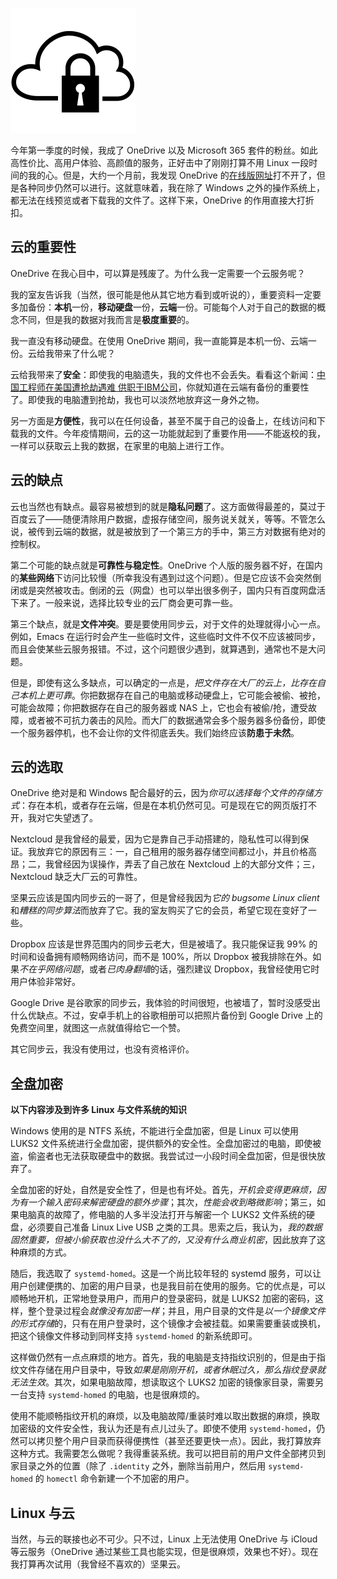 
![](/86aae462-0925-48a8-94ae-cce551b8d7b8.png)

今年第一季度的时候，我成了 OneDrive 以及 Microsoft 365 套件的粉丝。如此高性价比、高用户体验、高颜值的服务，正好击中了刚刚打算不用 Linux 一段时间的我的心。但是，大约一个月前，我发现 OneDrive 的[在线版网址](https://onedrive.live.com)打不开了，但是各种同步仍然可以进行。这就意味着，我在除了 Windows 之外的操作系统上，都无法在线预览或者下载我的文件了。这样下来，OneDrive 的作用直接大打折扣。

<!--more-->

## 云的重要性

OneDrive 在我心目中，可以算是残废了。为什么我一定需要一个云服务呢？

我的室友告诉我（当然，很可能是他从其它地方看到或听说的），重要资料一定要多加备份：**本机**一份，**移动硬盘**一份，**云端**一份。可能每个人对于自己的数据的概念不同，但是我的数据对我而言是**极度重要**的。

我一直没有移动硬盘。在使用 OneDrive 期间，我一直能算是本机一份、云端一份。云给我带来了什么呢？

云给我带来了**安全**：即使我的电脑遗失，我的文件也不会丢失。看看这个新闻：[中国工程师在美国遭抢劫遇难 供职于IBM公司](https://tech.sina.com.cn/it/2020-01-04/doc-iihnzhha0317965.shtml)，你就知道在云端有备份的重要性了。即使我的电脑遭到抢劫，我也可以淡然地放弃这一身外之物。

另一方面是**方便性**，我可以在任何设备，甚至不属于自己的设备上，在线访问和下载我的文件。今年疫情期间，云的这一功能就起到了重要作用——不能返校的我，一样可以获取云上我的数据，在家里的电脑上进行工作。

## 云的缺点

云也当然也有缺点。最容易被想到的就是**隐私问题**了。这方面做得最差的，莫过于百度云了——随便清除用户数据，虚报存储空间，服务说关就关，等等。不管怎么说，被传到云端的数据，就是被放到了一个第三方的手中，第三方对数据有绝对的控制权。

第二个可能的缺点就是**可靠性与稳定性**。OneDrive 个人版的服务器不好，在国内的**某些网络**下访问比较慢（所幸我没有遇到过这个问题）。但是它应该不会突然倒闭或是突然被攻击。倒闭的云（网盘）也可以举出很多例子，国内只有百度网盘活下来了。一般来说，选择比较专业的云厂商会更可靠一些。

第三个缺点，就是**文件冲突**。要是要使用同步云，对于文件的处理就得小心一点。例如，Emacs 在运行时会产生一些临时文件，这些临时文件不仅不应该被同步，而且会使某些云服务报错。不过，这个问题很少遇到，就算遇到，通常也不是大问题。

但是，即使有这么多缺点，可以确定的一点是，*把文件存在大厂的云上，比存在自己本机上更可靠*。你把数据存在自己的电脑或移动硬盘上，它可能会被偷、被抢，可能会故障；你把数据存在自己的服务器或 NAS 上，它也会有被偷/抢，遭受故障，或者被不可抗力袭击的风险。而大厂的数据通常会多个服务器多份备份，即使一个服务器停机，也不会让你的文件彻底丢失。我们始终应该**防患于未然**。

## 云的选取

OneDrive 绝对是和 Windows 配合最好的云，因为*你可以选择每个文件的存储方式*：存在本机，或者存在云端，但是在本机仍然可见。可是现在它的网页版打不开，我对它失望透了。

Nextcloud 是我曾经的最爱，因为它是靠自己手动搭建的，隐私性可以得到保证。我放弃它的原因有三：一，自己租用的服务器存储空间都过小，并且价格高昂；二，我曾经因为误操作，弄丢了自己放在 Nextcloud 上的大部分文件；三，Nextcloud 缺乏大厂云的可靠性。

坚果云应该是国内同步云的一哥了，但是曾经我因为*它的 bugsome Linux client*和*糟糕的同步算法*而放弃了它。我的室友购买了它的会员，希望它现在变好了一些。

Dropbox 应该是世界范围内的同步云老大，但是被墙了。我只能保证我 99% 的时间和设备拥有顺畅网络访问，而不是 100%，所以 Dropbox 被我排除在外。如果*不在乎网络问题*，或者*已肉身翻墙*的话，强烈建议 Dropbox，我曾经使用它时用户体验非常好。

Google Drive 是谷歌家的同步云，我体验的时间很短，也被墙了，暂时没感受出什么优缺点。不过，安卓手机上的谷歌相册可以把照片备份到 Google Drive 上的免费空间里，就图这一点就值得给它一个赞。

其它同步云，我没有使用过，也没有资格评价。

## 全盘加密

**以下内容涉及到许多 Linux 与文件系统的知识**

Windows 使用的是 NTFS 系统，不能进行全盘加密，但是 Linux 可以使用 LUKS2 文件系统进行全盘加密，提供额外的安全性。全盘加密过的电脑，即使被盗，偷盗者也无法获取硬盘中的数据。我尝试过一小段时间全盘加密，但是很快放弃了。

全盘加密的好处，自然是安全性了，但是也有坏处。首先，*开机会变得更麻烦，因为有一个输入密码来解密硬盘的额外步骤*；其次，*性能会收到略微影响*；第三，如果电脑真的故障了，修电脑的人多半没法打开与解密一个 LUKS2 文件系统的硬盘，必须要自己准备 Linux Live USB 之类的工具。思索之后，我认为，*我的数据固然重要，但被小偷获取也没什么大不了的，又没有什么商业机密*，因此放弃了这种麻烦的方式。

随后，我选取了 `systemd-homed`。这是一个尚比较年轻的 systemd 服务，可以让用户创建便携的、加密的用户目录，也是我目前在使用的服务。它的优点是，可以顺畅地开机，正常地登录用户，而用户的登录密码，就是 LUKS2 加密的密码，这样，整个登录过程会*就像没有加密一样*；并且，用户目录的文件是*以一个镜像文件的形式存储*的，只有在用户登录时，这个镜像才会被挂载。如果需要重装或换机，把这个镜像文件移动到同样支持 `systemd-homed` 的新系统即可。

这样做仍然有一点点麻烦的地方。首先，我的电脑是支持指纹识别的，但是由于指纹文件存储在用户目录中，导致*如果是刚刚开机，或者休眠过久，那么指纹登录就无法生效*。其次，如果电脑故障，想读取这个 LUKS2 加密的镜像家目录，需要另一台支持 `systemd-homed` 的电脑，也是很麻烦的。

使用不能顺畅指纹开机的麻烦，以及电脑故障/重装时难以取出数据的麻烦，换取加密级的文件安全性，我认为还是有点儿过头了。即使不使用 `systemd-homed`，仍然可以拷贝整个用户目录而获得便携性（甚至还要更快一点）。因此，我打算放弃这种方式。我需要怎么做呢？我得重装系统。我可以把目前的用户文件全部拷贝到家目录之外的位置（除了 `.identity` 之外，删除当前用户，然后用 `systemd-homed` 的 `homectl` 命令新建一个不加密的用户。

## Linux 与云

当然，与云的联接也必不可少。只不过，Linux 上无法使用 OneDrive 与 iCloud 等云服务（OneDrive 通过某些工具也能实现，但是很麻烦，效果也不好）。现在我打算再次试用（我曾经不喜欢的）坚果云。